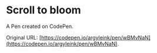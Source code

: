 # Scroll to bloom

A Pen created on CodePen.

Original URL: [https://codepen.io/argyleink/pen/wBMvNaN](https://codepen.io/argyleink/pen/wBMvNaN).

